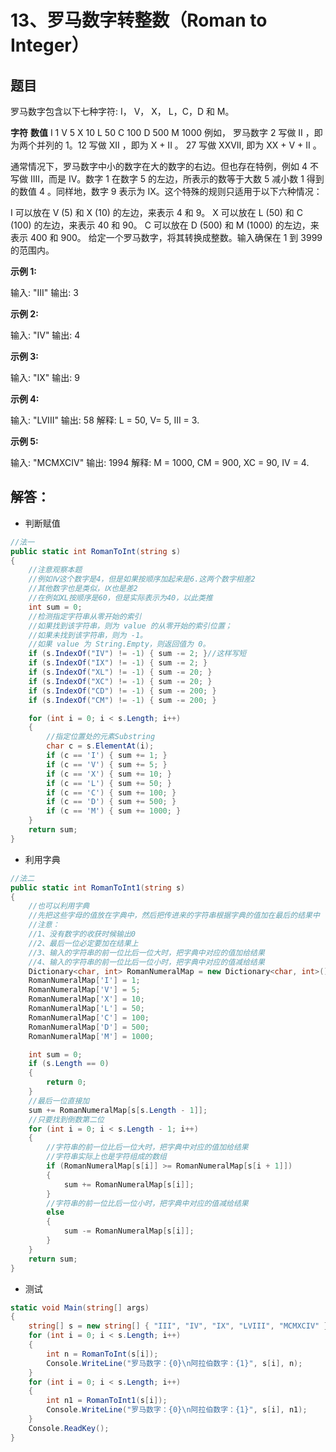 # 13、罗马数字转整数（Roman to Integer）

## 题目

罗马数字包含以下七种字符: I， V， X， L，C，D 和 M。

**字符**          **数值**
I             1
V             5
X             10
L             50
C             100
D             500
M             1000
例如， 罗马数字 2 写做 II ，即为两个并列的 1。12 写做 XII ，即为 X + II 。 27 写做  XXVII, 即为 XX + V + II 。

通常情况下，罗马数字中小的数字在大的数字的右边。但也存在特例，例如 4 不写做 IIII，而是 IV。数字 1 在数字 5 的左边，所表示的数等于大数 5 减小数 1 得到的数值 4 。同样地，数字 9 表示为 IX。这个特殊的规则只适用于以下六种情况：

I 可以放在 V (5) 和 X (10) 的左边，来表示 4 和 9。
X 可以放在 L (50) 和 C (100) 的左边，来表示 40 和 90。 
C 可以放在 D (500) 和 M (1000) 的左边，来表示 400 和 900。
给定一个罗马数字，将其转换成整数。输入确保在 1 到 3999 的范围内。

**示例 1:**

输入: "III"
输出: 3

**示例 2:**

输入: "IV"
输出: 4

**示例 3:**

输入: "IX"
输出: 9

**示例 4:**

输入: "LVIII"
输出: 58
解释: L = 50, V= 5, III = 3.

**示例 5:**

输入: "MCMXCIV"
输出: 1994
解释: M = 1000, CM = 900, XC = 90, IV = 4.

## 解答：

- 判断赋值

```csharp
//法一
public static int RomanToInt(string s)
{
    //注意观察本题
    //例如Ⅳ这个数字是4，但是如果按顺序加起来是6.这两个数字相差2
    //其他数字也是类似，Ⅸ也是差2
    //在例如XL按顺序是60，但是实际表示为40，以此类推
    int sum = 0;
    //检测指定字符串从零开始的索引
    //如果找到该字符串，则为 value 的从零开始的索引位置；
    //如果未找到该字符串，则为 -1。 
    //如果 value 为 String.Empty，则返回值为 0。
    if (s.IndexOf("IV") != -1) { sum -= 2; }//这样写短
    if (s.IndexOf("IX") != -1) { sum -= 2; }
    if (s.IndexOf("XL") != -1) { sum -= 20; }
    if (s.IndexOf("XC") != -1) { sum -= 20; }
    if (s.IndexOf("CD") != -1) { sum -= 200; }
    if (s.IndexOf("CM") != -1) { sum -= 200; }

    for (int i = 0; i < s.Length; i++)
    {
        //指定位置处的元素Substring
        char c = s.ElementAt(i);
        if (c == 'I') { sum += 1; }
        if (c == 'V') { sum += 5; }
        if (c == 'X') { sum += 10; }
        if (c == 'L') { sum += 50; }
        if (c == 'C') { sum += 100; }
        if (c == 'D') { sum += 500; }
        if (c == 'M') { sum += 1000; }
    }
    return sum;
}

```

- 利用字典

```csharp
//法二
public static int RomanToInt1(string s)
{
    //也可以利用字典
    //先把这些字母的值放在字典中，然后把传进来的字符串根据字典的值加在最后的结果中
    //注意：
    //1、没有数字的收获时候输出0
    //2、最后一位必定要加在结果上
    //3、输入的字符串的前一位比后一位大时，把字典中对应的值加给结果
    //4、输入的字符串的前一位比后一位小时，把字典中对应的值减给结果
    Dictionary<char, int> RomanNumeralMap = new Dictionary<char, int>();
    RomanNumeralMap['I'] = 1;
    RomanNumeralMap['V'] = 5;
    RomanNumeralMap['X'] = 10;
    RomanNumeralMap['L'] = 50;
    RomanNumeralMap['C'] = 100;
    RomanNumeralMap['D'] = 500;
    RomanNumeralMap['M'] = 1000;

    int sum = 0;
    if (s.Length == 0)
    {
        return 0;
    }
    //最后一位直接加
    sum += RomanNumeralMap[s[s.Length - 1]];
    //只要找到倒数第二位
    for (int i = 0; i < s.Length - 1; i++) 
    {
        //字符串的前一位比后一位大时，把字典中对应的值加给结果
        //字符串实际上也是字符组成的数组
        if (RomanNumeralMap[s[i]] >= RomanNumeralMap[s[i + 1]]) 
        {
            sum += RomanNumeralMap[s[i]];
        }
        //字符串的前一位比后一位小时，把字典中对应的值减给结果
        else
        {
            sum -= RomanNumeralMap[s[i]];
        }
    }
    return sum;
}

```

- 测试

```csharp
static void Main(string[] args)
{
    string[] s = new string[] { "III", "IV", "IX", "LVIII", "MCMXCIV" };
    for (int i = 0; i < s.Length; i++)
    {
        int n = RomanToInt(s[i]);
        Console.WriteLine("罗马数字：{0}\n阿拉伯数字：{1}", s[i], n);
    }
    for (int i = 0; i < s.Length; i++)
    {
        int n1 = RomanToInt1(s[i]);
        Console.WriteLine("罗马数字：{0}\n阿拉伯数字：{1}", s[i], n1);
    }
    Console.ReadKey();
}
```


